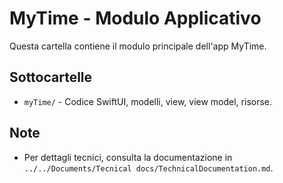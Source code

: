 # MyTime - Modulo Applicativo

Questa cartella contiene il modulo principale dell'app MyTime.

## Sottocartelle
- `myTime/` - Codice SwiftUI, modelli, view, view model, risorse.

## Note
- Per dettagli tecnici, consulta la documentazione in `../../Documents/Tecnical docs/TechnicalDocumentation.md`.
